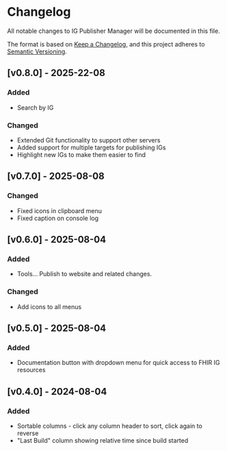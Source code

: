 # Changelog

All notable changes to IG Publisher Manager will be documented in this file.

The format is based on [Keep a Changelog](https://keepachangelog.com/en/1.0.0/),
and this project adheres to [Semantic Versioning](https://semver.org/spec/v2.0.0.html).

## [v0.8.0] - 2025-22-08
### Added
- Search by IG

### Changed
- Extended Git functionality to support other servers
- Added support for multiple targets for publishing IGs
- Highlight new IGs to make them easier to find

## [v0.7.0] - 2025-08-08
### Changed
- Fixed icons in clipboard menu
- Fixed caption on console log

## [v0.6.0] - 2025-08-04
### Added
- Tools... Publish to website and related changes. 

### Changed
- Add icons to all menus

## [v0.5.0] - 2025-08-04
### Added
- Documentation button with dropdown menu for quick access to FHIR IG resources

## [v0.4.0] - 2024-08-04
### Added
- Sortable columns - click any column header to sort, click again to reverse
- "Last Build" column showing relative time since build started
